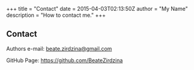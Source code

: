 +++
title = "Contact"
date = 2015-04-03T02:13:50Z
author = "My Name"
description = "How to contact me."
+++

## Contact

Authors e-mail: beate.zirdzina@gmail.com

GitHub Page: https://github.com/BeateZirdzina
